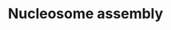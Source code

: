 ---
annotations:
- id: PW:0000004
  parent: regulatory pathway
  type: Pathway Ontology
  value: regulatory pathway
- id: PW:0000085
  parent: regulatory pathway
  type: Pathway Ontology
  value: pathway pertinent to DNA replication and repair, cell cycle, maintenance
    of genomic integrity, RNA and protein biosynthesis
authors:
- MaintBot
- ReactomeTeam
- Anwesha
- Ryanmiller
description: The formation of centromeric chromatin assembly outside the context of
  DNA replication  involves the assembly of  nucleosomes containing the histone H3
  variant CenH3 (also called CENP-A).  View original pathway at [http://www.reactome.org/PathwayBrowser/#DIAGRAM=774815
  Reactome].
last-edited: 2021-01-25
organisms:
- Homo sapiens
redirect_from:
- /index.php/Pathway:WP1874
- /instance/WP1874
revision: null
schema-jsonld:
- '@context': https://schema.org/
  '@id': https://wikipathways.github.io/pathways/WP1874.html
  '@type': Dataset
  creator:
    '@type': Organization
    name: WikiPathways
  description: The formation of centromeric chromatin assembly outside the context
    of DNA replication  involves the assembly of  nucleosomes containing the histone
    H3 variant CenH3 (also called CENP-A).  View original pathway at [http://www.reactome.org/PathwayBrowser/#DIAGRAM=774815
    Reactome].
  keywords:
  - 'APITD1 '
  - 'CASC5 '
  - CCAN:DNA:CASC5
  - CCAN:DNA:CASC5:Centromeric nucleosome:RSF complex
  - CCAN:DNA:CASC5:Mis18
  - 'CENPA '
  - 'CENPC '
  - 'CENPH '
  - 'CENPI '
  - 'CENPK '
  - 'CENPL '
  - 'CENPM '
  - 'CENPN '
  - 'CENPO '
  - 'CENPP '
  - 'CENPQ '
  - 'CENPT '
  - 'CENPW '
  - 'DNA '
  - 'H2AFB1 '
  - 'H2AFJ '
  - 'H2AFV '
  - 'H2AFX '
  - 'H2AFZ '
  - 'H2BFS '
  - 'HIST1H2AB '
  - 'HIST1H2AC '
  - 'HIST1H2AD '
  - 'HIST1H2AJ '
  - 'HIST1H2BA '
  - 'HIST1H2BB '
  - 'HIST1H2BC '
  - 'HIST1H2BD '
  - 'HIST1H2BH '
  - 'HIST1H2BJ '
  - 'HIST1H2BK '
  - 'HIST1H2BL '
  - 'HIST1H2BM '
  - 'HIST1H2BN '
  - 'HIST1H2BO '
  - 'HIST1H4 '
  - 'HIST2H2AA3 '
  - 'HIST2H2AC '
  - 'HIST2H2BE '
  - 'HIST3H2BB '
  - 'HJURP '
  - HJURP:NPM1:RBBP4:RBBP7:RUVBL1
  - HJURP:NPM1:RBBP4:RBBP7:RUVBL1:CENPA:H4
  - Histone H2A
  - Histone H2B
  - 'ITGB3BP '
  - 'MIS18A '
  - 'MIS18BP1 '
  - 'MLF1IP '
  - Mis18 Complex
  - 'NPM1 '
  - 'OIP5 '
  - 'RBBP4 '
  - 'RBBP7 '
  - RSF Complex
  - 'RSF1 '
  - 'RUVBL1 '
  - 'SMARCA5 '
  - 'STRA13 '
  - complex
  - complex:CENPA
  - complex:CENPA:H4
  - complex:HJURP
  - nucleosome
  license: CC0
  name: Nucleosome assembly
seo: CreativeWork
title: Nucleosome assembly
wpid: WP1874
---